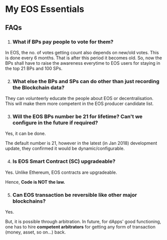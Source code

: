 # My EOS Essentials
## FAQs
1. ### What if BPs pay people to vote for them?
In EOS, the no. of votes getting count also depends on new/old votes. This is done every 6 months. That is after this period it becomes old.
So, now the BPs shall have to raise the awareness everytime to EOS users for staying in the top 21 BPs and 100 SPs.

2. ### What else the BPs and SPs can do other than just recording the Blockchain data?
They can volunteerly educate the people about EOS or decentralisation. This will make them more competent in the EOS producer candidate list.

3. ### Will the EOS BPs number be 21 for lifetime? Can't we configure in the future if required?
Yes, it can be done.

The default number is 21, however in the latest (in Jan 2018) development update, they confirmed it would be dynamic/configurable.﻿

4. ### Is EOS Smart Contract (SC) upgradeable?
Yes. Unlike Ethereum, EOS contracts are upgradeable.

Hence, **Code is NOT the law.**

5. ### Can EOS transaction be reversible like other major blockchains?
Yes. 

But, it is possible through arbitration. In future, for dApps' good functioning, one has to hire **competent arbitrators** for getting any form of transaction (money, asset, so on...) back. 

